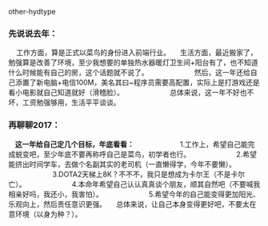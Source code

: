 other-hydtype

### 先说说去年：
&nbsp;&nbsp;&nbsp;&nbsp;工作方面，算是正式以菜鸟的身份进入前端行业。
&nbsp;&nbsp;&nbsp;&nbsp;生活方面，最近搬家了，勉强算是改善了环境，至少我想要的单独热水器暖灯卫生间+阳台有了，也不知道什么时候能有自己的房，这个话题就不说了。
&emsp;&emsp;&emsp;&emsp;&emsp;&emsp;&nbsp;然后，这一年还给自己添置了新电脑+电信100M，美名其曰~程序员需要高配置，实际上是打游戏还是看小电影就自己知道就好（滑稽脸）。
&emsp;&emsp;&emsp;&emsp;&emsp;&emsp;&nbsp;总体来说，这一年不好也不坏，工资勉强够用，生活平平谈谈。
<!--More-->
### 再聊聊2017：
**&nbsp;&nbsp;&nbsp;&nbsp;这一年给自己定几个目标，年底看看：**
&emsp;&emsp;&emsp;&emsp;&emsp;&emsp;&nbsp;1.工作上，希望自己能完成蜕变吧，至少年底不要再称呼自己是菜鸟，初学者也行。
&emsp;&emsp;&emsp;&emsp;&emsp;&emsp;&nbsp;2.希望能挤出时间学车，去做个名副其实的老司机（一直懒得学，今年不要懒）。
&emsp;&emsp;&emsp;&emsp;&emsp;&emsp;&nbsp;3.DOTA2天梯上8K？不不不，我只是想成为卡尔王（不是卡尔亡）。
&emsp;&emsp;&emsp;&emsp;&emsp;&emsp;&nbsp;4.本命年希望自己认认真真谈个朋友，顺其自然吧（不要喊我相亲好吗，我还小，我害怕）。
&emsp;&emsp;&emsp;&emsp;&emsp;&emsp;&nbsp;5.希望今年的自己能变得更加阳光、乐观向上，然后责任意识更强。
&nbsp;&nbsp;&nbsp;&nbsp;总体来说，让自己本身变得更好吧，不要太在意环境（以身为种？）。